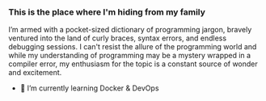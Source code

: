 ### This is the place where I'm hiding from my family

I’m armed with a pocket-sized dictionary of programming jargon, bravely ventured into the land of curly braces, syntax errors, and endless debugging sessions. I can't resist the allure of the programming world and  while my understanding of programming may be a mystery wrapped in a compiler error, my enthusiasm for the topic is a constant source of wonder and excitement.

- 🌱 I’m currently learning Docker & DevOps


<!--
**flyingstick22/flyingstick22** is a ✨ _special_ ✨ repository because its `README.md` (this file) appears on your GitHub profile.

Here are some ideas to get you started:

- 🔭 I’m currently working on ...
- 🌱 I’m currently learning ...
- 👯 I’m looking to collaborate on ...
- 🤔 I’m looking for help with ...
- 💬 Ask me about ...
- 📫 How to reach me: ...
- 😄 Pronouns: ...
- ⚡ Fun fact: ...
-->
